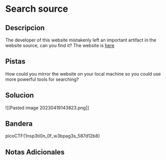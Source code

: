 # Search source

## Descripcion
The developer of this website mistakenly left an important artifact in the website source, can you find it? The website is [here](http://saturn.picoctf.net:50303/)

## Pistas
How could you mirror the website on your local machine so you could use more powerful tools for searching?

## Solucion 
![[Pasted image 20230419143823.png]]
## Bandera
picoCTF{1nsp3ti0n_0f_w3bpag3s_587d12b8}
## Notas Adicionales 

